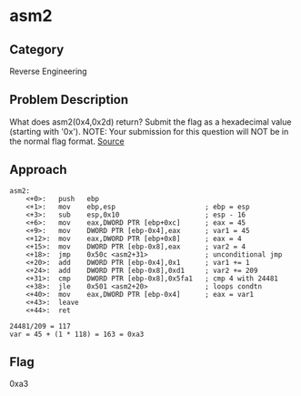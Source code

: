 # asm2
## Category
Reverse Engineering
## Problem Description
What does asm2(0x4,0x2d) return? Submit the flag as a hexadecimal value (starting with '0x'). NOTE: Your submission for this question will NOT be in the normal flag format. [Source](https://jupiter.challenges.picoctf.org/static/ceac75672637589213b952abe32c84b3/test.S)
## Approach
```
asm2:
	<+0>:	push   ebp
	<+1>:	mov    ebp,esp                      ; ebp = esp
	<+3>:	sub    esp,0x10                     ; esp - 16
	<+6>:	mov    eax,DWORD PTR [ebp+0xc]      ; eax = 45
	<+9>:	mov    DWORD PTR [ebp-0x4],eax      ; var1 = 45
	<+12>:	mov    eax,DWORD PTR [ebp+0x8]      ; eax = 4
	<+15>:	mov    DWORD PTR [ebp-0x8],eax      ; var2 = 4
	<+18>:	jmp    0x50c <asm2+31>              ; unconditional jmp
	<+20>:	add    DWORD PTR [ebp-0x4],0x1      ; var1 += 1
	<+24>:	add    DWORD PTR [ebp-0x8],0xd1     ; var2 += 209
	<+31>:	cmp    DWORD PTR [ebp-0x8],0x5fa1   ; cmp 4 with 24481
	<+38>:	jle    0x501 <asm2+20>              ; loops condtn
	<+40>:	mov    eax,DWORD PTR [ebp-0x4]      ; eax = var1
	<+43>:	leave  
	<+44>:	ret    

```
```
24481/209 = 117
var = 45 + (1 * 118) = 163 = 0xa3
```
## Flag
0xa3
